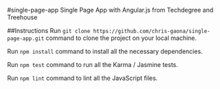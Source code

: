 #single-page-app
Single Page App with Angular.js from Techdegree and Treehouse

##Instructions
Run `git clone https://github.com/chris-gaona/single-page-app.git` command to clone the project on your local machine.

Run `npm install` command to install all the necessary dependencies.

Run `npm test` command to run all the Karma / Jasmine tests.

Run `npm lint` command to lint all the JavaScript files.
